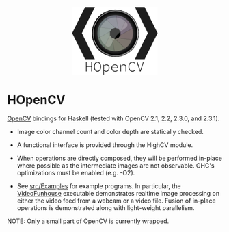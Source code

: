 <div align="center"><img width="200" src="https://github.com/CBMM/CBMM.github.io/blob/master/site/images/cameraLensCV.png"></div>

# HOpenCV

[OpenCV](http://opencv.willowgarage.com/wiki/) bindings for Haskell
(tested with OpenCV 2.1, 2.2, 2.3.0, and 2.3.1).

- Image color channel count and color depth are statically checked.

- A functional interface is provided through the HighCV module.

- When operations are directly composed, they will be performed
  in-place where possible as the intermediate images are not
  observable. GHC's optimizations must be enabled (e.g. -O2).

- See
  [src/Examples](https://github.com/acowley/HOpenCV/tree/master/src/Examples)
  for example programs. In particular, the
  [VideoFunhouse](https://github.com/acowley/HOpenCV/tree/master/src/Examples/VideoFunhouse)
  executable demonstrates realtime image processing on either the
  video feed from a webcam or a video file. Fusion of in-place
  operations is demonstrated along with light-weight parallelism.

NOTE: Only a small part of OpenCV is currently wrapped.


